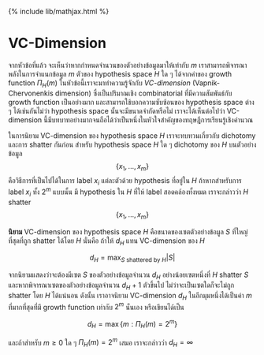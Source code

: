 {% include lib/mathjax.html %}
# VC-Dimension

จากหัวข้อที่แล้ว จะเห็นว่าหากกำหนดจำนวนของตัวอย่างข้อมูลมาให้เท่ากับ $m$ เราสามารถพิจารณาพลังในการจำแนกข้อมูล
$m$ ตัวของ hypothesis space $H$ ใด ๆ ได้จากค่าของ growth function $\Pi_H(m)$
ในหัวข้อนี้เราจะมาทำความรู้จักกับ _VC-dimension_ (Vapnik-Chervonenkis dimension)
ซึ่งเป็นปริมาณเชิง combinatorial ที่มีความสัมพันธ์กับ growth function เป็นอย่างมาก
และสามารถใช้บอกความซับซ้อนของ hypothesis space ต่าง ๆ ได้เช่นกันไม่ว่า hypothesis space นั้นจะมีขนาดจำกัดหรือไม่
เราจะได้เห็นต่อไปว่า VC-dimension นี้มีบทบาทอย่างมากจนถือได้ว่าเป็นหนึ่งในหัวใจสำคัญของทฤษฎีการเรียนรู้เชิงคำนวณ

ในการนิยาม VC-dimension ของ hypothesis space $H$ เราจะทบทวนเกี่ยวกับ dichotomy และการ shatter กันก่อน
สำหรับ hypothesis space $H$ ใด ๆ dichotomy ของ $H$ บนตัวอย่างข้อมูล $$\{x_1,\dots,x_m\}$$
คือวิธีการที่เป็นไปได้ในการ label $x_i$ แต่ละตัวด้วย hypothesis ที่อยู่ใน $H$
ถ้าหากสำหรับการ label $x_i$ ทั้ง $2^m$ แบบนั้น มี hypothesis ใน $H$ ที่ให้ label สอดคล้องทั้งหมด
เราจะกล่าวว่า $H$ shatter  $$\{x_1,\dots,x_m\}$$

**นิยาม** VC-dimension ของ hypothesis space $H$ คือขนาดของเซตตัวอย่างข้อมูล $S$ ที่ใหญ่ที่สุดที่ถูก shatter ได้โดย $H$
นั่นคือ ถ้าให้ $d_H$ แทน VC-dimension ของ $H$

$$
d_H = \max_{S \text{ shattered by } H}|S|
$$

จากนิยามแสดงว่าจะต้องมีเซต $S$ ของตัวอย่างข้อมูลจำนวน $d_H$ อย่างน้อยเซตหนึ่งที่ $H$ shatter $S$
และหากพิจารณาเซตของตัวอย่างข้อมูลจำนวน $d_H+1$ ตัวขึ้นไป ไม่ว่าจะเป็นเซตใดก็จะไม่ถูก shatter โดย $H$ ได้แน่นอน
ดังนั้น เราอาจนิยาม VC-dimension $d_H$ ในอีกมุมหนึ่งได้เป็นค่า $m$ ที่มากที่สุดที่มี growth function เท่ากับ $2^m$ นั่นเอง
หรือเขียนได้เป็น

$$
d_H = \max\{m:\Pi_H(m)=2^m\}
$$

และถ้าสำหรับ $m\geq 0$ ใด ๆ  $\Pi_H(m)=2^m$ เสมอ เราจะกล่าวว่า $d_H=\infty$
